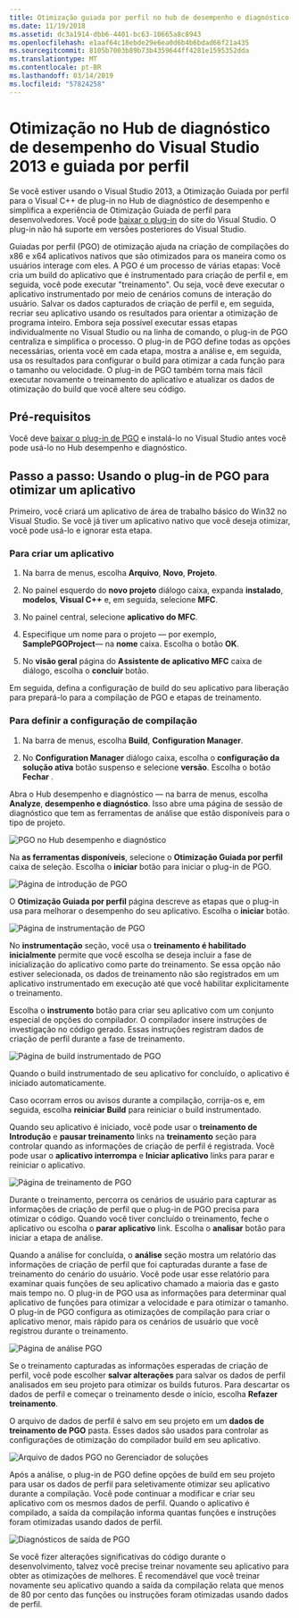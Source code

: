 ```yaml
---
title: Otimização guiada por perfil no hub de desempenho e diagnóstico
ms.date: 11/19/2018
ms.assetid: dc3a1914-dbb6-4401-bc63-10665a8c8943
ms.openlocfilehash: e1aaf64c18ebde29e6ea0d6b4b6bdad66f21a435
ms.sourcegitcommit: 8105b7003b89b73b4359644ff4281e1595352dda
ms.translationtype: MT
ms.contentlocale: pt-BR
ms.lasthandoff: 03/14/2019
ms.locfileid: "57824258"
---
```

# <a name="profile-guided-optimization-in-the-visual-studio-2013-performance-and-diagnostics-hub"></a>Otimização no Hub de diagnóstico de desempenho do Visual Studio 2013 e guiada por perfil

Se você estiver usando o Visual Studio 2013, a Otimização Guiada por perfil para o Visual C++ de plug-in no Hub de diagnóstico de desempenho e simplifica a experiência de Otimização Guiada de perfil para desenvolvedores. Você pode [baixar o plug-in](https://marketplace.visualstudio.com/items?itemName=ProfileGuidedOptimizationTeam.ProfileGuidedOptimizationforVisualC) do site do Visual Studio. O plug-in não há suporte em versões posteriores do Visual Studio.

Guiadas por perfil (PGO) de otimização ajuda na criação de compilações do x86 e x64 aplicativos nativos que são otimizados para os maneira como os usuários interage com eles. A PGO é um processo de várias etapas: Você cria um build do aplicativo que é instrumentado para criação de perfil e, em seguida, você pode executar "treinamento". Ou seja, você deve executar o aplicativo instrumentado por meio de cenários comuns de interação do usuário. Salvar os dados capturados de criação de perfil e, em seguida, recriar seu aplicativo usando os resultados para orientar a otimização de programa inteiro. Embora seja possível executar essas etapas individualmente no Visual Studio ou na linha de comando, o plug-in de PGO centraliza e simplifica o processo. O plug-in de PGO define todas as opções necessárias, orienta você em cada etapa, mostra a análise e, em seguida, usa os resultados para configurar o build para otimizar a cada função para o tamanho ou velocidade. O plug-in de PGO também torna mais fácil executar novamente o treinamento do aplicativo e atualizar os dados de otimização do build que você altere seu código.

## <a name="prerequisites"></a>Pré-requisitos

Você deve [baixar o plug-in de PGO](https://marketplace.visualstudio.com/items?itemName=ProfileGuidedOptimizationTeam.ProfileGuidedOptimizationforVisualC) e instalá-lo no Visual Studio antes você pode usá-lo no Hub desempenho e diagnóstico.

## <a name="walkthrough-using-the-pgo-plug-in-to-optimize-an-app"></a>Passo a passo: Usando o plug-in de PGO para otimizar um aplicativo

Primeiro, você criará um aplicativo de área de trabalho básico do Win32 no Visual Studio. Se você já tiver um aplicativo nativo que você deseja otimizar, você pode usá-lo e ignorar esta etapa.

### <a name="to-create-an-app"></a>Para criar um aplicativo

1. Na barra de menus, escolha **Arquivo**, **Novo**, **Projeto**.

1. No painel esquerdo do **novo projeto** diálogo caixa, expanda **instalado**, **modelos**, **Visual C++** e, em seguida, selecione  **MFC**.

1. No painel central, selecione **aplicativo do MFC**.

1. Especifique um nome para o projeto — por exemplo, **SamplePGOProject**— na **nome** caixa. Escolha o botão **OK**.

1. No **visão geral** página do **Assistente de aplicativo MFC** caixa de diálogo, escolha o **concluir** botão.

Em seguida, defina a configuração de build do seu aplicativo para liberação para prepará-lo para a compilação de PGO e etapas de treinamento.

### <a name="to-set-the-build-configuration"></a>Para definir a configuração de compilação

1. Na barra de menus, escolha **Build**, **Configuration Manager**.

1. No **Configuration Manager** diálogo caixa, escolha o **configuração da solução ativa** botão suspenso e selecione **versão**. Escolha o botão **Fechar** .

Abra o Hub desempenho e diagnóstico — na barra de menus, escolha **Analyze**, **desempenho e diagnóstico**. Isso abre uma página de sessão de diagnóstico que tem as ferramentas de análise que estão disponíveis para o tipo de projeto.

![PGO no Hub desempenho e diagnóstico](media/pgofig0hub.png "PGO no Hub desempenho e diagnóstico")

Na **as ferramentas disponíveis**, selecione o **Otimização Guiada por perfil** caixa de seleção. Escolha o **iniciar** botão para iniciar o plug-in de PGO.

![Página de introdução de PGO](media/pgofig1start.png "página de introdução de PGO")

O **Otimização Guiada por perfil** página descreve as etapas que o plug-in usa para melhorar o desempenho do seu aplicativo. Escolha o **iniciar** botão.

![Página de instrumentação de PGO](media/pgofig2instrument.png "página de instrumentação de PGO")

No **instrumentação** seção, você usa o **treinamento é habilitado inicialmente** permite que você escolha se deseja incluir a fase de inicialização do aplicativo como parte do treinamento. Se essa opção não estiver selecionada, os dados de treinamento não são registrados em um aplicativo instrumentado em execução até que você habilitar explicitamente o treinamento.

Escolha o **instrumento** botão para criar seu aplicativo com um conjunto especial de opções do compilador. O compilador insere instruções de investigação no código gerado. Essas instruções registram dados de criação de perfil durante a fase de treinamento.

![Página de build instrumentado de PGO](media/pgofig3build.PNG "página de build instrumentado de PGO")

Quando o build instrumentado de seu aplicativo for concluído, o aplicativo é iniciado automaticamente.

Caso ocorram erros ou avisos durante a compilação, corrija-os e, em seguida, escolha **reiniciar Build** para reiniciar o build instrumentado.

Quando seu aplicativo é iniciado, você pode usar o **treinamento de Introdução** e **pausar treinamento** links na **treinamento** seção para controlar quando as informações de criação de perfil é registrada. Você pode usar o **aplicativo interrompa** e **Iniciar aplicativo** links para parar e reiniciar o aplicativo.

![Página de treinamento de PGO](media/pgofig4training.PNG "página de treinamento de PGO")

Durante o treinamento, percorra os cenários de usuário para capturar as informações de criação de perfil que o plug-in de PGO precisa para otimizar o código. Quando você tiver concluído o treinamento, feche o aplicativo ou escolha o **parar aplicativo** link. Escolha o **analisar** botão para iniciar a etapa de análise.

Quando a análise for concluída, o **análise** seção mostra um relatório das informações de criação de perfil que foi capturadas durante a fase de treinamento do cenário do usuário. Você pode usar esse relatório para examinar quais funções de seu aplicativo chamado a maioria das e gasto mais tempo no. O plug-in de PGO usa as informações para determinar qual aplicativo de funções para otimizar a velocidade e para otimizar o tamanho. O plug-in de PGO configura as otimizações de compilação para criar o aplicativo menor, mais rápido para os cenários de usuário que você registrou durante o treinamento.

![Página de análise PGO](media/pgofig5analyze.png "página de análise PGO")

Se o treinamento capturadas as informações esperadas de criação de perfil, você pode escolher **salvar alterações** para salvar os dados de perfil analisados em seu projeto para otimizar os builds futuros. Para descartar os dados de perfil e começar o treinamento desde o início, escolha **Refazer treinamento**.

O arquivo de dados de perfil é salvo em seu projeto em um **dados de treinamento de PGO** pasta. Esses dados são usados para controlar as configurações de otimização do compilador build em seu aplicativo.

![Arquivo de dados PGO no Gerenciador de soluções](media/pgofig6data.png "arquivo de dados PGO no Gerenciador de soluções")

Após a análise, o plug-in de PGO define opções de build em seu projeto para usar os dados de perfil para seletivamente otimizar seu aplicativo durante a compilação. Você pode continuar a modificar e criar seu aplicativo com os mesmos dados de perfil. Quando o aplicativo é compilado, a saída da compilação informa quantas funções e instruções foram otimizadas usando dados de perfil.

![Diagnósticos de saída de PGO](media/pgofig7diagnostics.png "diagnósticos de saída de PGO")

Se você fizer alterações significativas do código durante o desenvolvimento, talvez você precise treinar novamente seu aplicativo para obter as otimizações de melhores. É recomendável que você treinar novamente seu aplicativo quando a saída da compilação relata que menos de 80 por cento das funções ou instruções foram otimizadas usando dados de perfil.